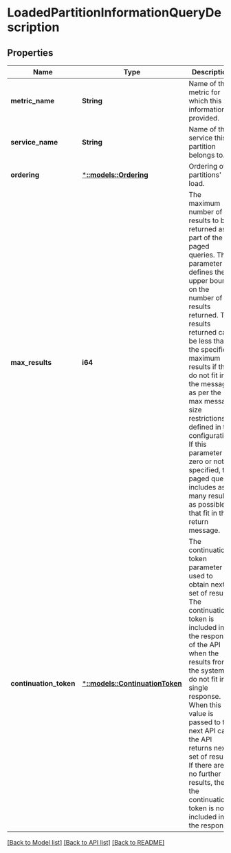 # LoadedPartitionInformationQueryDescription

## Properties
Name | Type | Description | Notes
------------ | ------------- | ------------- | -------------
**metric_name** | **String** | Name of the metric for which this information is provided. | [optional] [default to null]
**service_name** | **String** | Name of the service this partition belongs to. | [optional] [default to null]
**ordering** | [***::models::Ordering**](Ordering.md) | Ordering of partitions&#39; load. | [optional] [default to null]
**max_results** | **i64** | The maximum number of results to be returned as part of the paged queries. This parameter defines the upper bound on the number of results returned. The results returned can be less than the specified maximum results if they do not fit in the message as per the max message size restrictions defined in the configuration. If this parameter is zero or not specified, the paged query includes as many results as possible that fit in the return message. | [optional] [default to null]
**continuation_token** | [***::models::ContinuationToken**](ContinuationToken.md) | The continuation token parameter is used to obtain next set of results. The continuation token is included in the response of the API when the results from the system do not fit in a single response. When this value is passed to the next API call, the API returns next set of results. If there are no further results, then the continuation token is not included in the response. | [optional] [default to null]

[[Back to Model list]](../README.md#documentation-for-models) [[Back to API list]](../README.md#documentation-for-api-endpoints) [[Back to README]](../README.md)


